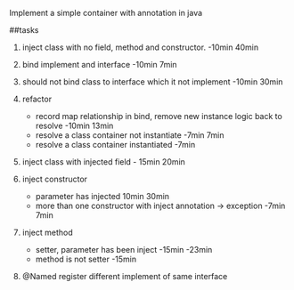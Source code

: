 Implement a simple container with annotation in java

##tasks

1. inject class with no field, method and constructor. -10min 40min
 
2. bind implement and interface -10min 7min

3. should not bind class to interface which it not implement -10min  30min

4. refactor 
    - record map relationship in bind, remove new instance logic back to resolve -10min 13min
    - resolve a class container not instantiate -7min 7min
    - resolve a class container instantiated -7min
 
5. inject class with injected field - 15min 20min

6. inject constructor 
    - parameter has injected 10min 30min
    - more than one constructor with inject annotation -> exception -7min 7min

7. inject method
    - setter, parameter has been inject -15min -23min
    - method is not setter -15min

8. @Named  register different implement of same interface